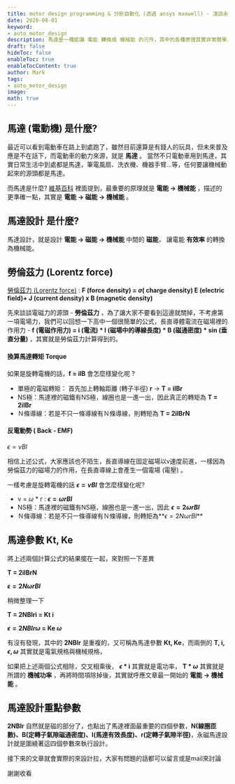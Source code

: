 ```yaml
---
title: motor design programming & 分析自動化 (透過 ansys maxwell) - 淺談永磁馬達設計原理
date: 2020-08-01
keyword:
- auto_motor_design
description: 馬達是一種能讓 電能 轉換成 機械能 的元件，其中的各種原理其實非常簡單。
draft: false
hideToc: false
enableToc: true
enableTocContent: true
author: Mark
tags:
- auto_motor_design
image:
math: true
---
```




## 馬達 (電動機) 是什麼?

最近可以看到電動車在路上到處跑了，雖然目前還算是有錢人的玩具，但未來普及應是不在話下，而電動車的動力來源，就是 **馬達** 。 當然不只電動車用到馬達，其實日常生活中到處都是馬達，筆電風扇、洗衣機、機器手臂...等，任何要讓機械動起來的源頭都是馬達。

而馬達是什麼? [維基百科](https://zh.wikipedia.org/wiki/电动机) 裡面提到，最重要的原理就是 **電能 -> 機械能** ，描述的更準確一點，其實是  **電能 -> 磁能 -> 機械能**  。

## 馬達設計 是什麼?

馬達設計，就是設計 **電能 -> 磁能 -> 機械能**  中間的 **磁能**， 讓電能 **有效率** 的轉換為機械能。

## 勞倫茲力 (Lorentz force) 

 [勞倫茲力 (Lorentz force)](https://zh.wikipedia.org/wiki/洛伦兹力)  :  **F (force density) =  $\sigma$( charge density) E (electric field)+ J (current density) x B (magnetic density)**

先來談談電磁力的源頭 - **勞倫茲力** ，為了讓大家不要看到這邊就關掉，不考慮第一項電場力，我們可以回想一下高中一個很簡單的公式，長直導體電流在磁場裡的作用力 - **f (電磁作用力) = i (電流) * l (磁場中的導線長度) * B (磁通密度) * sin (垂直分量)** ，其實就是勞倫茲力計算得到的。

#### 換算馬達轉矩 Torque

如果是旋轉電機的話，**f = ilB** 會怎麼樣變化呢 ? 

- 單極的電磁轉矩： 首先加上轉軸距離 (轉子半徑) **r** -> **T = ilBr** 
- NS極：馬達裡的磁鐵有NS極，線圈也是一進一出，因此真正的轉矩為  **T = 2ilBr**
- Ｎ條導線：若是不只一條導線有Ｎ條導線，則轉矩為   **T = 2ilBrN**

#### 反電動勢 ( Back - EMF)

 $\epsilon=vBl$

相信上述公式，大家應該也不陌生，長直導線在固定磁場以v速度前進，一樣因為勞倫茲力的磁場力的作用，在長直導線上會產生一個電場 (電壓) 。

一樣考慮是旋轉電機的話 **$\epsilon=vBl$** 會怎麼樣變化呢?

- v = $\omega$ * r : **$\epsilon= \omega rBl$**
- NS極：馬達裡的磁鐵有NS極，線圈也是一進一出，因此 **$\epsilon= 2 \omega rBl$**
- Ｎ條導線：若是不只一條導線有Ｎ條導線，則轉矩為**$\epsilon= 2 N \omega rBl$**

## 馬達參數 Kt, Ke

將上述兩個計算公式的結果擺在一起，來對照一下差異

**T = 2ilBrN**

**$\epsilon= 2 N \omega rBl$**

稍微整理一下

**T = 2NBlri = Kt i**

**$\epsilon= 2 NBlr \omega$ = Ke $\omega$**

有沒有發現，其中的 **2NBlr** 是重複的，又可稱為馬達參數 **Kt, Ke**，而兩側的 **T, i, $\epsilon , \omega$** 其實就是電氣規格與機械規格，

如果把上述兩個公式相除，交叉相乘後，  **$\epsilon$ * i** 其實就是電功率， **T * $\omega$** 其實就是所謂的 **機械功率** ，再將時間項除掉後，其實就呼應文章最一開始的  **電能 -> 機械能** 。

## 馬達設計重點參數

 **2NBlr**  自然就是磁的部分了，也點出了馬達裡面最重要的四個參數，**N(線圈匝數)、B(定轉子氣隙磁通密度)、l(馬達有效長度)、r(定轉子氣隙半徑)**，永磁馬達設計就是圍繞著這四個參數來執行設計。

接下來的文章就會實際的來設計拉，大家有問題的話都可以留言或是mail來討論

謝謝收看